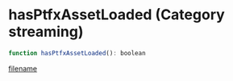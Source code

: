# hasPtfxAssetLoaded (Category streaming)

```js
function hasPtfxAssetLoaded(): boolean
```

[filename](hasPtfxAssetLoaded_m.md ':include')